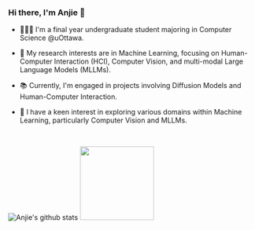 ### Hi there, I'm Anjie 👋

- 🧑🏻‍💻 I'm a final year undergraduate student majoring in Computer Science @uOttawa.

- 🔬 My research interests are in Machine Learning, focusing on Human-Computer Interaction (HCI), Computer Vision, and multi-modal Large Language Models (MLLMs).

- 📚 Currently, I'm engaged in projects involving Diffusion Models and Human-Computer Interaction.

- 🥰 I have a keen interest in exploring various domains within Machine Learning, particularly Computer Vision and MLLMs.

<!--
**anjieyang/anjieyang** is a ✨ _special_ ✨ repository because its `README.md` (this file) appears on your GitHub profile.

Here are some ideas to get you started:

- 🔭 I’m currently working on ...
- 🌱 I’m currently learning ...
- 👯 I’m looking to collaborate on ...
- 🤔 I’m looking for help with ...
- 💬 Ask me about ...
- 📫 How to reach me: ...
- 😄 Pronouns: ...
- ⚡ Fun fact: ...
-->
<br />

![Anjie's github stats](https://github-readme-stats.vercel.app/api?username=anjieyang&count_private=true&hide=issues&theme=transparent&show_icons=true&hide_border=true)
<img height="150em" src="https://github-readme-stats.vercel.app/api/top-langs/?username=anjieyang&layout=compact&theme=date_night&hide_border=true&bg_color=00000000"/>
